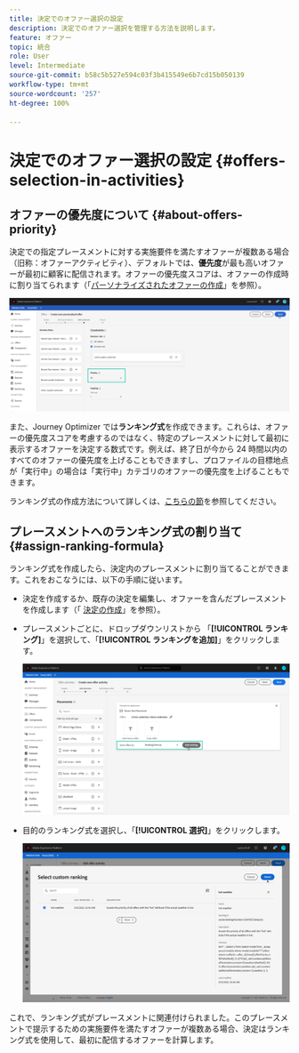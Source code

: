 ```yaml
---
title: 決定でのオファー選択の設定
description: 決定でのオファー選択を管理する方法を説明します。
feature: オファー
topic: 統合
role: User
level: Intermediate
source-git-commit: b58c5b527e594c03f3b415549e6b7cd15b050139
workflow-type: tm+mt
source-wordcount: '257'
ht-degree: 100%

---
```


# 決定でのオファー選択の設定 {#offers-selection-in-activities}

## オファーの優先度について {#about-offers-priority}

決定での指定プレースメントに対する実施要件を満たすオファーが複数ある場合（旧称：オファーアクティビティ）、デフォルトでは、**優先度**&#x200B;が最も高いオファーが最初に顧客に配信されます。オファーの優先度スコアは、オファーの作成時に割り当てられます（「[パーソナライズされたオファーの作成](../offer-library/creating-personalized-offers.md)」を参照）。

![](../../assets/offer-priority.png)

また、Journey Optimizer では&#x200B;**ランキング式**&#x200B;を作成できます。これらは、オファーの優先度スコアを考慮するのではなく、特定のプレースメントに対して最初に表示するオファーを決定する数式です。例えば、終了日が今から 24 時間以内のすべてのオファーの優先度を上げることもできますし、プロファイルの目標地点が「実行中」の場合は「実行中」カテゴリのオファーの優先度を上げることもできます。

ランキング式の作成方法について詳しくは、[こちらの節](../offer-library/create-ranking-formulas.md)を参照してください。

## プレースメントへのランキング式の割り当て {#assign-ranking-formula}

ランキング式を作成したら、決定内のプレースメントに割り当てることができます。これをおこなうには、以下の手順に従います。

* 決定を作成するか、既存の決定を編集し、オファーを含んだプレースメントを作成します（「 [決定の作成](../offer-activities/create-offer-activities.md)」を参照）。

* プレースメントごとに、ドロップダウンリストから 「**[!UICONTROL ランキング]**」を選択して、「**[!UICONTROL ランキングを追加]**」をクリックします。

   ![](../../assets/offer-activity-ranking.png)

* 目的のランキング式を選択し、「**[!UICONTROL 選択]**」をクリックします。

   ![](../../assets/ranking-selection.png)

これで、ランキング式がプレースメントに関連付けられました。このプレースメントで提示するための実施要件を満たすオファーが複数ある場合、決定はランキング式を使用して、最初に配信するオファーを計算します。
